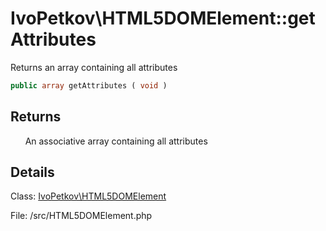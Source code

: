 # IvoPetkov\HTML5DOMElement::getAttributes

Returns an array containing all attributes

```php
public array getAttributes ( void )
```

## Returns

&nbsp;&nbsp;&nbsp;&nbsp;&nbsp;&nbsp;An associative array containing all attributes

## Details

Class: [IvoPetkov\HTML5DOMElement](ivopetkov.html5domelement.class.md)

File: /src/HTML5DOMElement.php

